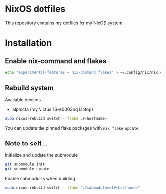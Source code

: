 # NixOS dotfiles

This repository contains my dotfiles for my NixOS system.

# Installation

## Enable nix-command and flakes
```bash
echo "experimental-features = nix-command flakes" > ~/.config/nix/nix.conf
```

## Rebuild system
Available devices:
- alphicta (my Victus 16-e0003nq laptop)

```bash
sudo nixos-rebuild switch --flake .#<hostname>
``` 

You can update the pinned flake packages with `nix flake update`. 

## Note to self...
Initialize and update the submodule
```bash
git submodule init
git submodule update
```

Enable submodules when building

```bash
sudo nixos-rebuild switch --flake ".?submodules=1#<hostname>"
```